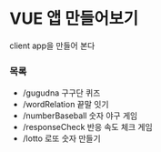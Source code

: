 # VUE 앱 만들어보기
client app을 만들어 본다  

### 목록
- /gugudna
구구단 퀴즈
- /wordRelation
끝말 잇기
- /numberBaseball
숫자 야구 게임
- /responseCheck
반응 속도 체크 게임
- /lotto
로또 숫자 만들기
